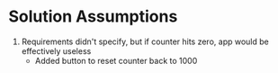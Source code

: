 # Solution Assumptions

1. Requirements didn't specify, but if counter hits zero, app would be effectively useless
   * Added button to reset counter back to 1000

